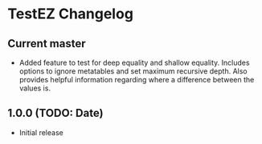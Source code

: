 # TestEZ Changelog

## Current master
* Added feature to test for deep equality and shallow equality. Includes options to ignore metatables and set maximum recursive depth. Also provides helpful information regarding where a difference between the values is.

## 1.0.0 (TODO: Date)
* Initial release